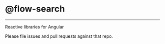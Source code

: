 # @flow-search
<hr>
Reactive libraries for Angular

Please file issues and pull requests against that repo.
